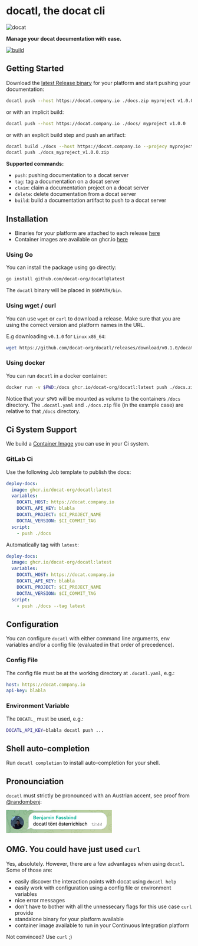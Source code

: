 # docatl, the docat cli

![docat](https://github.com/randombenj/docat/raw/master/doc/assets/docat-teaser.png)

**Manage your docat documentation with ease.**

[![build](https://github.com/docat-org/docatl/workflows/Ci/badge.svg)](https://github.com/docat-org/docatl/actions)

## Getting Started

Download the [latest Release binary](https://github.com/docat-org/docatl/releases/latest) for your platform
and start pushing your documentation:

```sh
docatl push --host https://docat.company.io ./docs.zip myproject v1.0.0
```

or with an implicit build:

```sh
docatl push --host https://docat.company.io ./docs/ myproject v1.0.0
```

or with an explicit build step and push an artifact:

```sh
docatl build ./docs --host https://docat.company.io --projecy myproject --version v1.0.0
docatl push ./docs_myproject_v1.0.0.zip
```

**Supported commands:**

* `push`: pushing documentation to a docat server
* `tag`: tag a documentation on a docat server
* `claim`: claim a documentation project on a docat server
* `delete`: delete documentation from a docat server
* `build`: build a documentation artifact to push to a docat server

## Installation

* Binaries for your platform are attached to each release [here](https://github.com/docat-org/docatl/releases)
* Container images are available on ghcr.io [here](https://github.com/docat-org/docatl/pkgs/container/docatl)

### Using Go

You can install the package using go directly:

```sh
go install github.com/docat-org/docatl@latest
```

The `docatl` binary will be placed in `$GOPATH/bin`.

### Using wget / curl

You can use `wget` or `curl` to download a release.
Make sure that you are using the correct version and platform names in the URL.

E.g downloading `v0.1.0` for `Linux` `x86_64`:
```sh
wget https://github.com/docat-org/docatl/releases/download/v0.1.0/docatl_0.1.0_Linux_x86_64 -O ~/bin/docatl
```

### Using docker

You can run `docatl` in a docker container:

```sh
docker run -v $PWD:/docs ghcr.io/docat-org/docatl:latest push ./docs.zip myproject v1.0.0
```

Notice that your `$PWD` will be mounted as volume to the containers `/docs` directory.
The `.docatl.yaml` and `./docs.zip` file (in the example case) are relative to that `/docs` directory.

## Ci System Support

We build a [Container Image](https://github.com/docat-org/docatl/pkgs/container/docatl) you can use
in your Ci system.

### GitLab Ci

Use the following Job template to publish the docs:

```yaml
deploy-docs:
  image: ghcr.io/docat-org/docatl:latest
  variables:
    DOCATL_HOST: https://docat.company.io
    DOCATL_API_KEY: blabla
    DOCATL_PROJECT: $CI_PROJECT_NAME
    DOCTAL_VERSION: $CI_COMMIT_TAG
  script:
    - push ./docs
```

Automatically tag with `latest`:

```yaml
deploy-docs:
  image: ghcr.io/docat-org/docatl:latest
  variables:
    DOCATL_HOST: https://docat.company.io
    DOCATL_API_KEY: blabla
    DOCATL_PROJECT: $CI_PROJECT_NAME
    DOCTAL_VERSION: $CI_COMMIT_TAG
  script:
    - push ./docs --tag latest
```

## Configuration

You can configure `docatl` with either command line arguments, env variables and/or a config file (evaluated in that order of precedence).

### Config File

The config file must be at the working directory at `.docatl.yaml`, e.g.:

```yaml
host: https://docat.company.io
api-key: blabla
```

### Environment Variable

The `DOCATL_` must be used, e.g.:

```sh
DOCATL_API_KEY=blabla docatl push ...
```

## Shell auto-completion

Run `docatl completion` to install auto-completion for your shell.

## Pronounciation

`docatl` must strictly be pronounced with an Austrian accent, see proof from [@randombenj](https://github.com/randombenj):

![pronounciation](docs/pronounciation.png)

## OMG. You could have just used `curl`

Yes, absolutely. However, there are a few advantages when using `docatl`.
Some of those are:

* easily discover the interaction points with docat using `docatl help`
* easily work with configuration using a config file or environment variables
* nice error messages
* don't have to bother with all the unnessecary flags for this use case `curl` provide
* standalone binary for your platform available
* container image available to run in your Continuous Integration platform

Not convinced? Use `curl` ;)
